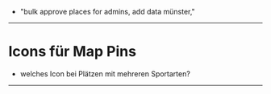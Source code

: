 - "bulk approve places for admins, add data münster,"






----------------------------------------------------------------------------------------------------------------------

# Icons für Map Pins

- welches Icon bei Plätzen mit mehreren Sportarten?

--------------------

